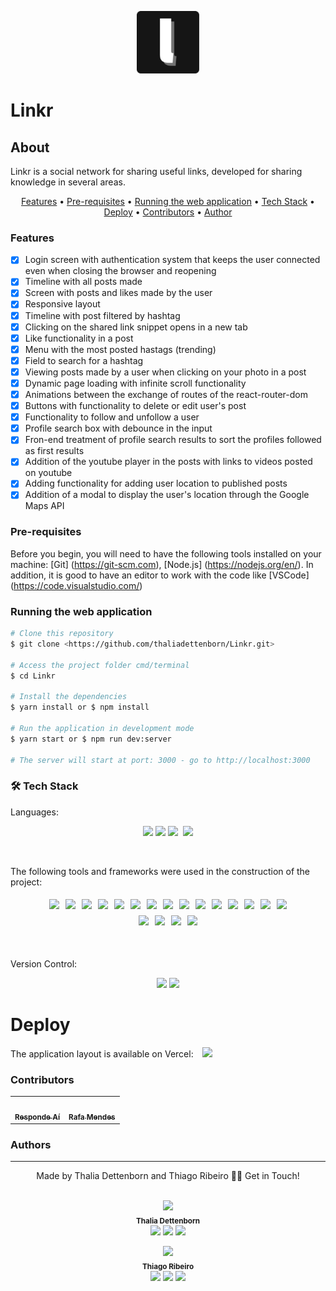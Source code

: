 <p align="center">
  <img src="./public/linkr-logo-icons-favicon/android-icon-144x144.png" width="100" alt="Linkr" />
</p>

# Linkr

## About
<p>
  Linkr is a social network for sharing useful links, developed for sharing knowledge in several areas.
</p>

<p align="center">
    <a style='color:inherit' href="#features">Features</a> •
    <a style='color:inherit' href="#pré-requisites">Pre-requisites</a> •
    <a style='color:inherit' href="#running-the-web-applications">Running the web application</a> •
    <a style='color:inherit' href="#tech">Tech Stack</a> •
    <a style='color:inherit' href="#deploy">Deploy</a> •
    <a style='color:inherit' href="#contributors">Contributors</a> •
    <a style='color:inherit' href="#author">Author</a>
</p>

### Features
- [x] Login screen with authentication system that keeps the user connected even when closing the browser and reopening<br>
- [x] Timeline with all posts made<br>
- [x] Screen with posts and likes made by the user<br>
- [x] Responsive layout<br>
- [x] Timeline with post filtered by hashtag<br>
- [x] Clicking on the shared link snippet opens in a new tab<br>
- [x] Like functionality in a post<br>
- [x] Menu with the most posted hastags (trending)<br>
- [x] Field to search for a hashtag<br>
- [x] Viewing posts made by a user when clicking on your photo in a post<br>
- [x] Dynamic page loading with infinite scroll functionality<br>
- [x] Animations between the exchange of routes of the react-router-dom<br>
- [x] Buttons with functionality to delete or edit user's post<br>
- [x] Functionality to follow and unfollow a user<br>
- [x] Profile search box with debounce in the input<br>
- [x] Fron-end treatment of profile search results to sort the profiles followed as first results<br>
- [x] Addition of the youtube player in the posts with links to videos posted on youtube<br>
- [x] Adding functionality for adding user location to published posts<br>
- [x] Addition of a modal to display the user's location through the Google Maps API

### Pre-requisites

Before you begin, you will need to have the following tools installed on your machine: [Git] (https://git-scm.com), [Node.js] (https://nodejs.org/en/). In addition, it is good to have an editor to work with the code like [VSCode] (https://code.visualstudio.com/)

### Running the web application
```bash
# Clone this repository
$ git clone <https://github.com/thaliadettenborn/Linkr.git>

# Access the project folder cmd/terminal
$ cd Linkr

# Install the dependencies
$ yarn install or $ npm install

# Run the application in development mode
$ yarn start or $ npm run dev:server

# The server will start at port: 3000 - go to http://localhost:3000
```



### 	&#128736; Tech Stack
Languages:<br>
<p align="center">
    <img src="https://img.shields.io/badge/html5%20-%23E34F26.svg?&style=for-the-badge&logo=html5&logoColor=white"/>
    <img src="https://img.shields.io/badge/css3%20-%231572B6.svg?&style=for-the-badge&logo=css3&logoColor=white"/>
    <img src="https://img.shields.io/badge/javascript%20-%23323330.svg?&style=for-the-badge&logo=javascript&logoColor=%23F7DF1E"/>
    <img scr='https://img.shields.io/badge/jsx%20-%2320232a.svg?&style=for-the-badge&logo=jsx&logoColor=%2361DAFB'>
    <img src="https://img.shields.io/badge/markdown-%23000000.svg?&style=for-the-badge&logo=markdown&logoColor=white"/>
</p>
<br>

The following tools and frameworks were used in the construction of the project:<br>
<p align="center" style='display: flex; justify-content: center; flex-wrap:wrap; align-items: center; margin: 0 50px;'>
  <img style='margin: 5px;' src='https://img.shields.io/badge/styled-components%20-%2320232a.svg?&style=for-the-badge&color=b8679e&logo=styled-components&logoColor=%3a3a3a'>
  <img style='margin: 5px;' src='https://img.shields.io/badge/prop_types%20-%2320232a.svg?&style=for-the-badge&color=blueviolet'/>
  <img style='margin: 5px;' src="https://img.shields.io/badge/node.js%20-%2343853D.svg?&style=for-the-badge&logo=node.js&logoColor=white"/>
  <img style='margin: 5px;' src="https://img.shields.io/badge/webpack%20-%238DD6F9.svg?&style=for-the-badge&logo=webpack&logoColor=black" />
  <img style='margin: 5px;' src='https://img.shields.io/badge/axios%20-%2320232a.svg?&style=for-the-badge&color=informational'>
  <img style='margin: 5px;' src='https://img.shields.io/badge/babel%20-%2320232a.svg?&style=for-the-badge&color=323230&logo=babel&logoColor=%f4dc4e'>
  <img style='margin: 5px;' src='https://img.shields.io/badge/yarn%20-%2320232a.svg?&style=for-the-badge&logo=yarn&color=318fb7&logoColor=%2361DAFB'>
  <img style='margin: 5px;' src="https://img.shields.io/badge/react-app%20-%2320232a.svg?&style=for-the-badge&color=60ddf9&logo=react&logoColor=%2361DAFB"/>
  <img style='margin: 5px;' src="https://img.shields.io/badge/react_route%20-%2320232a.svg?&style=for-the-badge&logo=react&logoColor=%2361DAFB"/>
  <img style='margin: 5px;' src='https://img.shields.io/badge/react_infinite_scroller%20-%2320232a.svg?&style=for-the-badge&logo=react&logoColor=%2361DAFB'/>
  <img style='margin: 5px;' src='https://img.shields.io/badge/react_hashtag%20-%2320232a.svg?&style=for-the-badge&logo=react&logoColor=%2361DAFB'/>
  <img style='margin: 5px;' src='https://img.shields.io/badge/react_tooltip%20-%2320232a.svg?&style=for-the-badge&logo=react&logoColor=%2361DAFB'/>
  <img style='margin: 5px;' src='https://img.shields.io/badge/react_transition_group%20-%2320232a.svg?&style=for-the-badge&logo=react&logoColor=%2361DAFB'/>
  <img style='margin: 5px;' src='https://img.shields.io/badge/google_maps_react%20-%2320232a.svg?&style=for-the-badge&logo=google-maps&logoColor=%4689f' />
  <img style='margin: 5px;' src='https://img.shields.io/badge/react_debounce_input%20-%2320232a.svg?&style=for-the-badge&logo=react&logoColor=%2361DAFB' />
  <img style='margin: 5px;' src='https://img.shields.io/badge/react_modal%20-%2320232a.svg?&style=for-the-badge&logo=react&logoColor=%2361DAFB' />
  <img style='margin: 5px;' src='https://img.shields.io/badge/react-icon%20-%2320232a.svg?&style=for-the-badge&color=f28dc7&logo=react-icon&logoColor=%2361DAFB'>
  <img style='margin: 5px;' src='https://img.shields.io/badge/react_youtube%20-%2320232a.svg?&style=for-the-badge&color=CC0000&logo=react&logoColor=white' />
  <img style='margin: 5px;' src='https://img.shields.io/badge/get_youtube_id%20-%2320232a.svg?&style=for-the-badge&color=CC0000&logo=youtube&logoColor=white' />
</p>

<br><br>
Version Control:<br>
<p align="center">
    <img src="https://img.shields.io/badge/git%20-%23F05033.svg?&style=for-the-badge&logo=git&logoColor=white"/>
    <img src="https://img.shields.io/badge/github%20-%23121011.svg?&style=for-the-badge&logo=github&logoColor=white"/>
</p>

# Deploy

The application layout is available on Vercel:
<a style='margin-left: 10px;' href='https://linkr-dun.vercel.app/'><img src='https://img.shields.io/badge/vercel%20-%23000000.svg?&style=for-the-badge&logo=vercel&logoColor=white'></a>


### Contributors
<table>
  <tr>
    <td align="center"><a href="https://github.com/responde-ai"><img style="border-radius: 50%;" src="https://avatars3.githubusercontent.com/u/40724166?s=200&v=4" width="100px;" alt=""/><br /><sub><b>Responde Aí</b></sub></a><br />
    <td align="center"><a href="https://github.com/responde-ai"><img style="border-radius: 50%;" src="https://avatars3.githubusercontent.com/u/40724166?s=200&v=4" width="100px;" alt=""/><br /><sub><b>Rafa Mendes</b></sub></a><br />
  </tr>
</table>


### Authors
---
<p align='center'>
  Made by Thalia Dettenborn and Thiago Ribeiro 👋🏽 Get in Touch! <br><br>
  <p align='center'>
	  <img src="https://avatars0.githubusercontent.com/u/70967247?s=460&u=0684339f0717ae41ce18689351f0215fdf270590&v=4" width="100px;"/> <br />
 <sub><b>Thalia Dettenborn</b></sub></a> <br />
	  <a href="https://www.linkedin.com/in/thaliarobertadettenborn/"><img src="https://img.shields.io/badge/linkedin-%230077B5.svg?&style=for-the-badge&logo=linkedin&logoColor=white"/></a>
	  <a href="mailto:thalia.born@gmail.com"><img src="https://img.shields.io/badge/gmail-D14836?&style=for-the-badge&logo=gmail&logoColor=white"/></a>
	  <a href="https://github.com/thaliadettenborn"><img src="https://img.shields.io/badge/github-%23100000.svg?&style=for-the-badge&logo=github&logoColor=white" /></a>
  </p>

<p align='center' width='250px'>
	  <img src="https://media-exp1.licdn.com/dms/image/C4D03AQHHonLndu4rWQ/profile-displayphoto-shrink_200_200/0/1558406909827?e=1614816000&v=beta&t=OHmyUt5ztReb5aioZAhIzV1qdg8kZkpK60PcbepjhCo" width="100px;"/> <br />
 <sub><b>Thiago Ribeiro</b></sub></a> <br />
	  <a href="https://www.linkedin.com/in/thiago-ribeiro-83b51a16a/"><img src="https://img.shields.io/badge/linkedin-%230077B5.svg?&style=for-the-badge&logo=linkedin&logoColor=white"/></a>
	  <a href="mailto:[thiribeiro142@gmail.com](mailto:thiribeiro142@gmail.com)"><img src="https://img.shields.io/badge/gmail-D14836?&style=for-the-badge&logo=gmail&logoColor=white"/></a>
	  <a href="https://github.com/thiagoribb"><img src="https://img.shields.io/badge/github-%23100000.svg?&style=for-the-badge&logo=github&logoColor=white" /></a>
  </p>
</p>

<!--stackedit_data:
eyJoaXN0b3J5IjpbMTEzOTMwMTc2NSw4NDUyMDczNzgsLTE5Mz
k5NjgxNDYsNzY3NjIwMDMzLDc2NzYyMDAzM119
-->